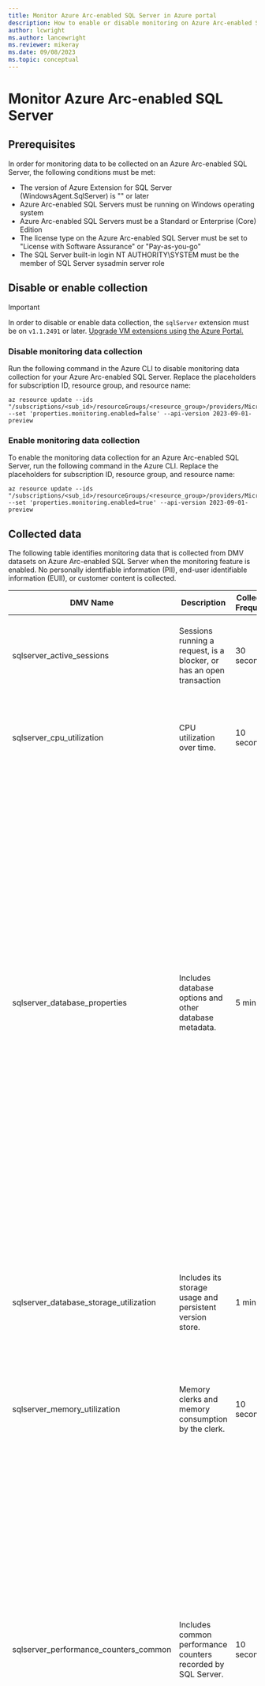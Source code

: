 ```yaml
---
title: Monitor Azure Arc-enabled SQL Server in Azure portal
description: How to enable or disable monitoring on Azure Arc-enabled SQL Servers
author: lcwright
ms.author: lancewright
ms.reviewer: mikeray
ms.date: 09/08/2023
ms.topic: conceptual
---
```


# Monitor Azure Arc-enabled SQL Server
<TO DO>

## Prerequisites 
In order for monitoring data to be collected on an Azure Arc-enabled SQL Server, the following conditions must be met:
* The version of Azure Extension for SQL Server (WindowsAgent.SqlServer) is "<TODO>" or later
* Azure Arc-enabled SQL Servers must be running on Windows operating system
* Azure Arc-enabled SQL Servers must be a Standard or Enterprise (Core) Edition
* The license type on the Azure Arc-enabled SQL Server must be set to "License with Software Assurance" or "Pay-as-you-go"
* The SQL Server built-in login NT AUTHORITY\SYSTEM must be the member of SQL Server sysadmin server role

## Disable or enable collection

> [!IMPORTANT]
> In order to disable or enable data collection, the `sqlServer` extension must be on `v1.1.2491` or later. [Upgrade VM extensions using the Azure Portal.](/azure/azure-arc/servers/manage-vm-extensions-portal)

### Disable monitoring data collection

Run the following command in the Azure CLI to disable monitoring data collection for your Azure Arc-enabled SQL Server. Replace the placeholders for subscription ID, resource group, and resource name:


```azurecli
az resource update --ids "/subscriptions/<sub_id>/resourceGroups/<resource_group>/providers/Microsoft.AzureArcData/SqlServerInstances/<resource_name>" --set 'properties.monitoring.enabled=false' --api-version 2023-09-01-preview
```

### Enable monitoring data collection

To enable the monitoring data collection for an Azure Arc-enabled SQL Server, run the following command in the Azure CLI. Replace the placeholders for subscription ID, resource group, and resource name:

```azurecli
az resource update --ids "/subscriptions/<sub_id>/resourceGroups/<resource_group>/providers/Microsoft.AzureArcData/SqlServerInstances/<resource_name>" --set 'properties.monitoring.enabled=true' --api-version 2023-09-01-preview
```

## Collected data

The following table identifies monitoring data that is collected from DMV datasets on Azure Arc-enabled SQL Server when the monitoring feature is enabled.  No personally identifiable information (PII), end-user identifiable information (EUII), or customer content is collected.

|DMV Name|Description|Collection Frequency|Collected Fields
|----|----|----|----|
|sqlserver_active_sessions|Sessions running a request, is a blocker, or has an open transaction|30 seconds|<li>sample_time_utc<li>sql_server_instance_name<li>machine_name<li>database_id<li>database_name<li>session_id<li>session_status<li>connection_id|
|sqlserver_cpu_utilization|CPU utilization over time.|10 seconds|<li>sample_time_utc<li>process_sample_time_utc<li>sql_server_instance_name<li>machine_name<li>avg_cpu_percent<li>sql_process_cpu_percent<li>other_process_cpu_percent<li>idle_cpu_percent|
|sqlserver_database_properties|Includes database options and other database metadata.|5 minutes|<li>sample_time_utc<li>collection_time_utc<li>sql_server_instance_name<li>machine_name<li>database_id<li>database_name<li>is_primary_replica<li>create_date<li>compatibility_level<li>collation_name<li>user_access_desc<li>is_read_only<li>updateability<li>is_auto_shrink_on<li>state_desc<li>is_in_standby<li>snapshot_isolation_state<li>is_read_committed_snapshot_on<li>recovery_model_desc<li>page_verify_option_desc<li>is_auto_create_stats_on<li>is_auto_update_stats_on<li>is_auto_update_stats_async_on<li>is_parameterization_forced<li>is_published<li>is_subscribed<li>is_merge_published<li>is_distributor<li>is_broker_enabled<li>log_reuse_wait_desc<li>containment_desc<li>is_cdc_enabled<li>is_encrypted<li>delayed_durability_desc<li>is_accelerated_database_recovery_on<li>last_good_checkdb_time<li>notable_db_scoped_configs<li>query_store_actual_state_desc<li>query_store_query_capture_mode_desc<li>force_last_good_plan_actual_state<li>count_suspect_pages<li>is_ledger_on<li>is_change_feed_enabled|
|sqlserver_database_storage_utilization|Includes its storage usage and persistent version store.|1 minute|<li>sample_time_utc<li>collection_time_utc<li>sql_server_instance_name<li>machine_name<li>database_id<li>database_name<li>is_primary_replica<li>data_size_used_mb<li>data_size_allocated_mb<li>count_data_files<li>log_size_used_mb<li>log_size_allocated_mb<li>count_log_files<li>persistent_version_store_size_mb<li>online_index_version_store_size_mb|
|sqlserver_memory_utilization|Memory clerks and memory consumption by the clerk.|10 seconds|<li>sample_time_utc<li>sql_server_instance_name<li>machine_name<li>memory_clerk_type<li>memory_clerk_name<li>memory_size_mb|
|sqlserver_performance_counters_common|Includes common performance counters recorded by SQL Server.|10 seconds|<b>List of common counters:</b> <li>Background writer pages/sec<li>Buffer cache hit ratio<li>Checkpoint pages/sec<li>Lazy writes/sec<li>Page reads/sec<li>Page writes/sec<li>Readahead pages/sec<li>Page life expectancy<li>Log Bytes Flushed/sec<li>Transactions/sec<li>Write Transactions/sec<li>Active Transactions<li>Log Flushes/sec<li>Active Temp Tables<li>Logical Connections<li>Logins/sec<li>Logouts/sec<li>Processes blocked<li>User Connections<li>Temp Tables Creation Rate<li>Latch Waits/sec<li>Number of Deadlocks/sec<li>Target Server Memory (KB)<li>Total Server Memory (KB)<li>Granted Workspace Memory (KB)<li>Lock Memory (KB)<li>Cache Hit Ratio<li>Errors/sec<li>Batch Requests/sec<li>SQL Attention rate<li>SQL Compilations/sec<li>SQL Re-Compilations/sec<li>Free Space in tempdb (KB)<li>Out of memory count<li>System memory signal state high<li>System memory signal state low<li>OS available physical memory (KB)<li>Process physical memory in use (KB)<li>Locked page allocations (KB)<li>Process physical memory low |
|sqlserver_performance_counters_detailed|Includes detailed performance counters recorded by SQL Server.|10 seconds|<b>List of detailed counters:</b> <li>Page lookups/sec"<li>Free list stalls/sec"<li>Database pages"<li>Local node page lookups/sec"<li>Remote node page lookups/sec"<li>Log Growths"<li>Bulk Copy Rows/sec"<li>Bulk Copy Throughput/sec"<li>Shrink Data Movement Bytes/sec"<li>Log Shrinks"<li>Log File(s) Used Size (KB)"<li>Log File(s) Size (KB)"<li>Data File(s) Size (KB)"<li>Backup/Restore Throughput/sec"<li>Log Flush Wait Time"<li>XTP Memory Used (KB)"<li>Percent Log Used"<li>Temp Tables For Destruction"<li>Average Wait Time (ms)"<li>Lock Timeouts (timeout > 0)/sec"<li>Connection Memory (KB)"<li>Optimizer Memory (KB)"<li>Cache Object Counts"<li>Errors/sec"<li>Failed Auto-Params/sec"<li>Version Cleanup rate (KB/s)"<li>Version Generation rate (KB/s)"<li>Version Store Size (KB)"<li>Large page allocations (KB)"<li>Process virtual memory low" |
|sqlserver_storage_io|Includes cumulative IOPS, throughput, and latency statistics.|10 seconds|<li>sample_time_utc<li>sql_server_instance_name<li>machine_name<li>database_id<li>database_name<li>file_id<li>file_type<li>file_size_mb<li>file_max_size_mb<li>io_stall_read_ms<li>num_of_reads<li>num_of_bytes_read<li>io_stall_write_ms<li>num_of_writes<li>num_of_bytes_written<li>io_stall_queued_read_ms<li>io_stall_queued_write_ms<li>size_on_disk_bytes|
|sqlserver_wait_stats|Includes wait types and wait statistics for the database engine instance.|10 seconds|<li>sample_time_utc<li>sql_server_instance_name<li>machine_name<li>wait_type<li>wait_time_ms<li>resource_wait_time_ms<li>signal_wait_time_ms<li>max_wait_time_ms<li>waiting_tasks_count<li>wait_category|

## Limitations
- After adding or removing a SQL instance on your Windows machine, you must restart the sqlServer extension service for the update to take effect.

## Next steps
  
- [Azure Arc-enabled SQL Server and Databases activity logs](activity-logs.md)
- [Azure Arc-enabled SQL Server data collection and reporting](data-collection.md)